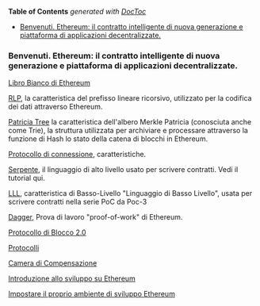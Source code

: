 <!-- START doctoc generated TOC please keep comment here to allow auto update -->
<!-- DON'T EDIT THIS SECTION, INSTEAD RE-RUN doctoc TO UPDATE -->
**Table of Contents**  *generated with [DocToc](https://github.com/thlorenz/doctoc)*

- [Benvenuti. Ethereum: il contratto intelligente di nuova generazione e piattaforma di applicazioni decentralizzate.](#benvenuti-ethereum-il-contratto-intelligente-di-nuova-generazione-e-piattaforma-di-applicazioni-decentralizzate)

<!-- END doctoc generated TOC please keep comment here to allow auto update -->

### Benvenuti. Ethereum: il contratto intelligente di nuova generazione e piattaforma di applicazioni decentralizzate.

[Libro Bianco di Ethereum](https://github.com/ethereum/wiki/wiki/%5BItalian%5D-Libro-Bianco)

[RLP](https://google.it), la caratteristica del prefisso lineare ricorsivo, utilizzato per la codifica dei dati attraverso Ethereum.

[Patricia Tree](https://google.it) la caratteristica dell'albero Merkle Patricia  (conosciuta anche come Trie), la struttura utilizzata per archiviare e  processare attraverso la funzione di Hash lo stato della catena di blocchi in Ethereum.

[Protocollo di connessione](https://google.it), caratteristiche.

[Serpente](https://google.it), il linguaggio di alto livello usato per scrivere contratti. Vedi il tutorial qui.

[LLL](https://google.it), caratteristica di Basso-Livello "Linguaggio di Basso Livello", usata per scrivere contratti nella serie PoC da Poc-3

[Dagger](https://google.com), Prova di lavoro "proof-of-work" di Ethereum.

[Protocollo di Blocco 2.0](https://google.it)

[Protocolli](https://google.it)

[Camera di Compensazione](https://google.it)

[Introduzione allo sviluppo su Ethereum](https://github.com/ethereum/wiki/wiki/%5BItalian%5D-Introduzione-allo-sviluppo-su-Ethereum)

[Impostare il proprio ambiente di sviluppo Ethereum](https://github.com/ethereum/wiki/wiki/%5BItalian%5D-Impostare-il-proprio-ambiente-di-sviluppo-Ethereum)